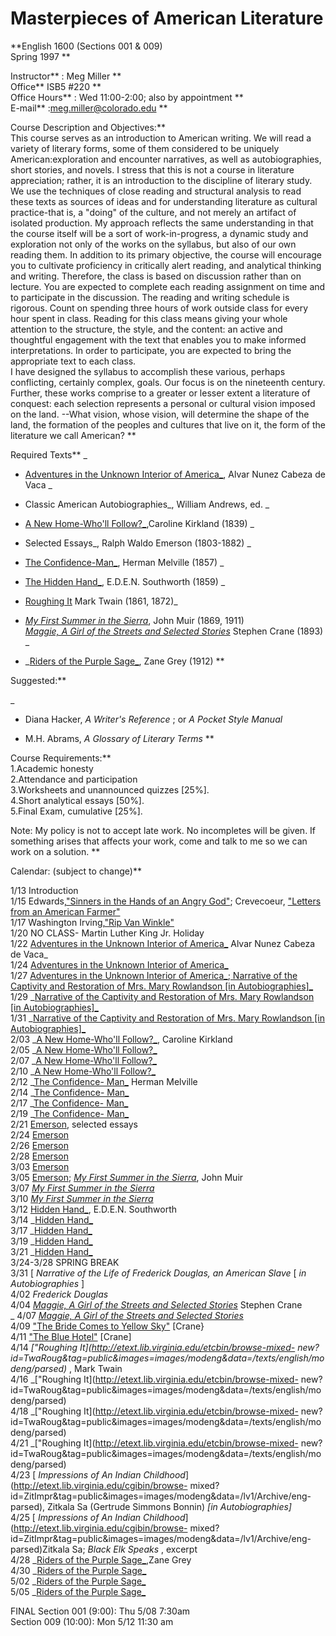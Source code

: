# Masterpieces of American Literature

**English 1600 (Sections 001 & 009)  
Spring 1997 **

Instructor** : Meg Miller **  
Office** ISB5 #220 **  
Office Hours** : Wed 11:00-2:00; also by appointment **  
E-mail** :meg.miller@colorado.edu **

Course Description and Objectives:**  
This course serves as an introduction to American writing. We will read a
variety of literary forms, some of them considered to be uniquely
American:exploration and encounter narratives, as well as autobiographies,
short stories, and novels. I stress that this is not a course in literature
appreciation; rather, it is an introduction to the discipline of literary
study. We use the techniques of close reading and structural analysis to read
these texts as sources of ideas and for understanding literature as cultural
practice-that is, a  "doing" of the culture, and not merely an artifact of
isolated production. My approach reflects the same understanding in that the
course itself will be a sort of work-in-progress, a dynamic study and
exploration not only of the works on the syllabus, but also of our own reading
them. In addition to its primary objective, the course will encourage you to
cultivate proficiency in critically alert reading, and analytical thinking and
writing. Therefore, the class is based on discussion rather than on lecture.
You are expected to complete each reading assignment on time and to
participate in the discussion. The reading and writing schedule is rigorous.
Count on spending three hours of work outside class for every hour spent in
class. Reading for this class means giving your whole attention to the
structure, the style, and the content: an active and thoughtful engagement
with the text that enables you to make informed interpretations. In order to
participate, you are expected to bring the appropriate text to each class.  
I have designed the syllabus to accomplish these various, perhaps conflicting,
certainly complex, goals. Our focus is on the nineteenth century. Further,
these works comprise to a greater or lesser extent a literature of conquest:
each selection represents a personal or cultural vision imposed on the land.
--What vision, whose vision, will determine the shape of the land, the
formation of the peoples and cultures that live on it, the form of the
literature we call American? **

Required Texts** _

  * [ Adventures in the Unknown Interior of America_](http://www.pbs.org/weta/thewest/wpages/wpgs610/cabeza.htm), Alvar Nunez Cabeza de Vaca _  

  * Classic American Autobiographies_, William Andrews, ed. _  

  * [A New Home-Who'll Follow?_](http://kermit.traverse.com/people/dot/new_home/newhome3.html),Caroline Kirkland (1839) _  

  * Selected Essays_, Ralph Waldo Emerson (1803-1882) _  

  * [The Confidence-Man_](http://xroads.virginia.edu/%7EMA96/atkins/cmmain.html), Herman Melville (1857) _  

  * [The Hidden Hand_](http://pecan.srv.cs.cmu.edu/afs/cs/user/mmbt/www/women/southworth/hand/hand.html), E.D.E.N. Southworth (1859) _  

  * [Roughing It](http://etext.lib.virginia.edu/etcbin/toccer-new?id=TwaRoug&tag=public&images=images/modeng&data=/texts/english/modeng/parsed&part=0) Mark Twain (1861, 1872)_  

  * [_My First Summer in the Sierra_](http://www.nature.net/muir/firstsummer/), John Muir (1869, 1911)  
[ _Maggie, A Girl of the Streets and Selected
Stories_](ftp://uiarchive.cso.uiuc.edu/pub/etext/gutenberg/etext96/mgots10.txt)
Stephen Crane (1893) _  

  * _[Riders of the Purple Sage_](ftp://sunsite.unc.edu/pub/docs/books/gutenberg/etext98/prpsg10.txt), Zane Grey (1912) **

Suggested:**

_

  * Diana Hacker, _A Writer's Reference_ ; or _A Pocket Style Manual_  

  * M.H. Abrams, _A Glossary of Literary Terms_ **

  
Course Requirements:**  
1.Academic honesty  
2.Attendance and participation  
3.Worksheets and unannounced quizzes [25%].  
4.Short analytical essays [50%].  
5.Final Exam, cumulative [25%].

Note: My policy is not to accept late work. No incompletes will be given. If
something arises that affects your work, come and talk to me so we can work on
a solution. **

Calendar: (subject to change)**

1/13  Introduction  
1/15 Edwards,["Sinners in the Hands of an Angry
God"](http://ccel.wheaton.edu/edwards/sermons/sinners.html); Crevecoeur,
["Letters from an American
Farmer"](http://wsrv.clas.virginia.edu/~tsawyer/CREV/contents.html)  
1/17 Washington Irving,["Rip Van
Winkle"](http://www.cwrl.utexas.edu/~daniel/amlit/rvw/rvwtext.html)  
1/20 NO CLASS- Martin Luther King Jr. Holiday  
1/22 [ Adventures in the Unknown Interior of
America_](http://www.pbs.org/weta/thewest/wpages/wpgs610/cabeza.htm) Alvar
Nunez Cabeza de Vaca_  
1/24 [ Adventures in the Unknown Interior of
America_](http://www.pbs.org/weta/thewest/wpages/wpgs610/cabeza.htm)  
1/27 [ Adventures in the Unknown Interior of
America_](http://www.pbs.org/weta/thewest/wpages/wpgs610/cabeza.htm);[
Narrative of the Captivity and Restoration of Mrs. Mary Rowlandson [in
Autobiographies]_](ftp://uiarchive.cso.uiuc.edu/pub/etext/gutenberg/etext97/crmmr10.txt)  
1/29  _[Narrative of the Captivity and Restoration of Mrs. Mary Rowlandson [in
Autobiographies]_](ftp://uiarchive.cso.uiuc.edu/pub/etext/gutenberg/etext97/crmmr10.txt)  
1/31   _[Narrative of the Captivity and Restoration of Mrs. Mary Rowlandson
[in
Autobiographies]_](ftp://uiarchive.cso.uiuc.edu/pub/etext/gutenberg/etext97/crmmr10.txt)  
2/03   _[A New Home-Who'll
Follow?_](http://kermit.traverse.com/people/dot/new_home/newhome3.html),
Caroline Kirkland  
2/05   _[A New Home-Who'll
Follow?_](http://kermit.traverse.com/people/dot/new_home/newhome3.html)  
2/07   _[A New Home-Who'll
Follow?_](http://kermit.traverse.com/people/dot/new_home/newhome3.html)  
2/10   _[A New Home-Who'll
Follow?_](http://kermit.traverse.com/people/dot/new_home/newhome3.html)  
2/12   _[The Confidence-
Man_](http://xroads.virginia.edu/%7EMA96/atkins/cmmain.html) Herman Melville  
2/14   _[The Confidence-
Man_](http://xroads.virginia.edu/%7EMA96/atkins/cmmain.html)  
2/17   _[The Confidence-
Man_](http://xroads.virginia.edu/%7EMA96/atkins/cmmain.html)  
2/19   _[The Confidence-
Man_](http://xroads.virginia.edu/%7EMA96/atkins/cmmain.html)  
2/21  [Emerson](http://mbr-vict.neotown.com/emerson/texts.htm), selected
essays  
2/24 [Emerson](http://mbr-vict.neotown.com/emerson/texts.htm)  
2/26 [Emerson](http://mbr-vict.neotown.com/emerson/texts.htm)  
2/28 [Emerson](http://mbr-vict.neotown.com/emerson/texts.htm)  
3/03 [Emerson](http://mbr-vict.neotown.com/emerson/texts.htm)  
3/05 [Emerson](http://mbr-vict.neotown.com/emerson/texts.htm); [_My First
Summer in the Sierra_](http://www.nature.net/muir/firstsummer/), John Muir  
3/07  [ _My First Summer in the
Sierra_](http://www.nature.net/muir/firstsummer/)  
3/10  [ _My First Summer in the
Sierra_](http://www.nature.net/muir/firstsummer/)  
3/12  [ Hidden
Hand_](http://pecan.srv.cs.cmu.edu/afs/cs/user/mmbt/www/women/southworth/hand/hand.html),
E.D.E.N. Southworth  
3/14  _[Hidden
Hand_](http://pecan.srv.cs.cmu.edu/afs/cs/user/mmbt/www/women/southworth/hand/hand.html)  
3/17   _[Hidden
Hand_](http://pecan.srv.cs.cmu.edu/afs/cs/user/mmbt/www/women/southworth/hand/hand.html)  
3/19   _[Hidden
Hand_](http://pecan.srv.cs.cmu.edu/afs/cs/user/mmbt/www/women/southworth/hand/hand.html)  
3/21   _[Hidden
Hand_](http://pecan.srv.cs.cmu.edu/afs/cs/user/mmbt/www/women/southworth/hand/hand.html)  
3/24-3/28   SPRING BREAK  
3/31 [ _Narrative of the Life of Frederick Douglas, an American Slave_ [ _in
Autobiographies_ ]  
4/02  _Frederick Douglas_  
4/04  [ _Maggie, A Girl of the Streets and Selected
Stories_](ftp://uiarchive.cso.uiuc.edu/pub/etext/gutenberg/etext96/mgots10.txt)
Stephen Crane  
_ 4/07  [ _Maggie, A Girl of the Streets and Selected
Stories_](ftp://uiarchive.cso.uiuc.edu/pub/etext/gutenberg/etext96/mgots10.txt)  
4/09  ["The Bride Comes to Yellow
Sky"](http://home.earthlink.net/~warburg/bride.htm) [Crane}  
4/11 ["The Blue Hotel"](http://home.earthlink.net/~warburg/blue.htm) [Crane]  
4/14  _["Roughing It](http://etext.lib.virginia.edu/etcbin/browse-mixed-
new?id=TwaRoug&tag=public&images=images/modeng&data=/texts/english/modeng/parsed)_
, Mark Twain  
4/16  _["Roughing It](http://etext.lib.virginia.edu/etcbin/browse-mixed-
new?id=TwaRoug&tag=public&images=images/modeng&data=/texts/english/modeng/parsed)  
4/18   _["Roughing It](http://etext.lib.virginia.edu/etcbin/browse-mixed-
new?id=TwaRoug&tag=public&images=images/modeng&data=/texts/english/modeng/parsed)  
4/21   _["Roughing It](http://etext.lib.virginia.edu/etcbin/browse-mixed-
new?id=TwaRoug&tag=public&images=images/modeng&data=/texts/english/modeng/parsed)  
4/23  [ _Impressions of An Indian
Childhood_](http://etext.lib.virginia.edu/cgibin/browse-
mixed?id=ZitImpr&tag=public&images=images/modeng&data=/lv1/Archive/eng-
parsed), Zitkala Sa (Gertrude Simmons Bonnin) _[in Autobiographies]_  
4/25  [ _Impressions of An Indian
Childhood_](http://etext.lib.virginia.edu/cgibin/browse-
mixed?id=ZitImpr&tag=public&images=images/modeng&data=/lv1/Archive/eng-
parsed)Zitkala Sa; _Black Elk Speaks_ , excerpt  
4/28  _[Riders of the Purple
Sage_](ftp://sunsite.unc.edu/pub/docs/books/gutenberg/etext98/prpsg10.txt),Zane
Grey  
4/30   _[Riders of the Purple
Sage_](ftp://sunsite.unc.edu/pub/docs/books/gutenberg/etext98/prpsg10.txt)  
5/02   _[Riders of the Purple
Sage_](ftp://sunsite.unc.edu/pub/docs/books/gutenberg/etext98/prpsg10.txt)  
5/05   _[Riders of the Purple
Sage_](ftp://sunsite.unc.edu/pub/docs/books/gutenberg/etext98/prpsg10.txt)

FINAL Section 001 (9:00): Thu 5/08 7:30am  
Section 009 (10:00): Mon 5/12 11:30 am

